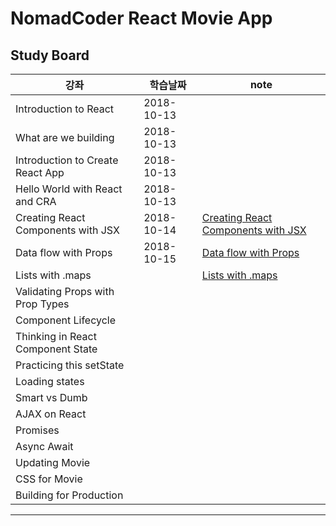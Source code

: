 # NomadCoder React Movie App

## Study Board
| 강좌 | 학습날짜 | note |
|------|-------|------|
Introduction to React | 2018-10-13 |
What are we building | 2018-10-13 |
Introduction to Create React App | 2018-10-13 |
Hello World with React and CRA | 2018-10-13 |
Creating React Components with JSX | 2018-10-14 | [Creating React Components with JSX](./markdown/CreatingReactComponentswithJSX.md)|
Data flow with Props | 2018-10-15 | [Data flow with Props](./markdown/DataflowwithProps.md)|
Lists with .maps |  | [Lists with .maps](./markdown/DataflowwithProps.md) |
Validating Props with Prop Types |  | |
Component Lifecycle |  | |
Thinking in React Component State |  | |
Practicing this setState |  | |
Loading states |  | |
Smart vs Dumb |  | |
AJAX on React |  | |
Promises |  | |
Async Await |  | |
Updating Movie |  | |
CSS for Movie |  | |
Building for Production |  | |

---
